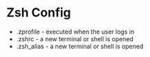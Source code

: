 # Zsh Config

* .zprofile - executed when the user logs in
* .zshrc - a new terminal or shell is opened
* .zsh_alias - a new terminal or shell is opened
